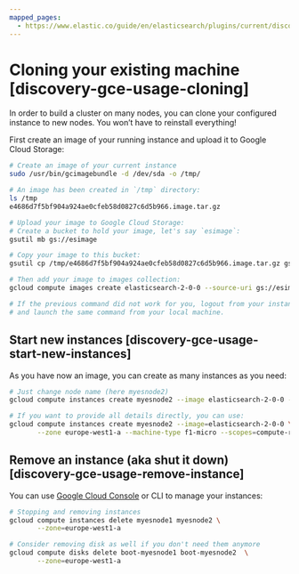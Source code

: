 ```yaml
---
mapped_pages:
  - https://www.elastic.co/guide/en/elasticsearch/plugins/current/discovery-gce-usage-cloning.html
---
```


# Cloning your existing machine [discovery-gce-usage-cloning]

In order to build a cluster on many nodes, you can clone your configured instance to new nodes. You won’t have to reinstall everything!

First create an image of your running instance and upload it to Google Cloud Storage:

```sh
# Create an image of your current instance
sudo /usr/bin/gcimagebundle -d /dev/sda -o /tmp/

# An image has been created in `/tmp` directory:
ls /tmp
e4686d7f5bf904a924ae0cfeb58d0827c6d5b966.image.tar.gz

# Upload your image to Google Cloud Storage:
# Create a bucket to hold your image, let's say `esimage`:
gsutil mb gs://esimage

# Copy your image to this bucket:
gsutil cp /tmp/e4686d7f5bf904a924ae0cfeb58d0827c6d5b966.image.tar.gz gs://esimage

# Then add your image to images collection:
gcloud compute images create elasticsearch-2-0-0 --source-uri gs://esimage/e4686d7f5bf904a924ae0cfeb58d0827c6d5b966.image.tar.gz

# If the previous command did not work for you, logout from your instance
# and launch the same command from your local machine.
```

## Start new instances [discovery-gce-usage-start-new-instances]

As you have now an image, you can create as many instances as you need:

```sh
# Just change node name (here myesnode2)
gcloud compute instances create myesnode2 --image elasticsearch-2-0-0 --zone europe-west1-a

# If you want to provide all details directly, you can use:
gcloud compute instances create myesnode2 --image=elasticsearch-2-0-0 \
       --zone europe-west1-a --machine-type f1-micro --scopes=compute-rw
```


## Remove an instance (aka shut it down) [discovery-gce-usage-remove-instance]

You can use [Google Cloud Console](https://cloud.google.com/console) or CLI to manage your instances:

```sh
# Stopping and removing instances
gcloud compute instances delete myesnode1 myesnode2 \
       --zone=europe-west1-a

# Consider removing disk as well if you don't need them anymore
gcloud compute disks delete boot-myesnode1 boot-myesnode2  \
       --zone=europe-west1-a
```


